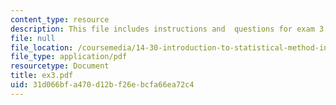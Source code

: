 ```yaml
---
content_type: resource
description: This file includes instructions and  questions for exam 3 of the course.
file: null
file_location: /coursemedia/14-30-introduction-to-statistical-method-in-economics-spring-2006/31d066bfa470d12bf26ebcfa66ea72c4_ex3.pdf
file_type: application/pdf
resourcetype: Document
title: ex3.pdf
uid: 31d066bf-a470-d12b-f26e-bcfa66ea72c4
---
```

